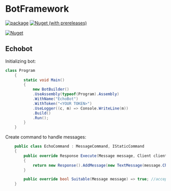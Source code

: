 # BotFramework

[![package](https://img.shields.io/nuget/v/BotFramework)](https://www.nuget.org/packages/BotFramework) [![Nuget (with prereleases)](https://img.shields.io/nuget/vpre/BotFramework)](https://www.nuget.org/packages/BotFramework)

[![Nuget](https://img.shields.io/nuget/dt/BotFramework)](https://www.nuget.org/packages/BotFramework)

## Echobot

Initializing bot:
```csharp
class Program
    {
        static void Main()
        {
            new BotBuilder()
            .UseAssembly(typeof(Program).Assembly)
            .WithName("EchoBot")
            .WithToken("<YOUR TOKEN>")
            .UseLogger((c, m) => Console.WriteLine(m))
            .Build()
            .Run();
        }
    }
```
Create command to handle messages:
```csharp
    public class EchoCommand : MessageCommand, IStaticCommand
    {
        public override Response Execute(Message message, Client client)
        {
            return new Response().AddMessage(new TextMessage(message.Chat.Id, message.Text)); 
        }

        public override bool Suitable(Message message) => true; //accept any message
    }
```
